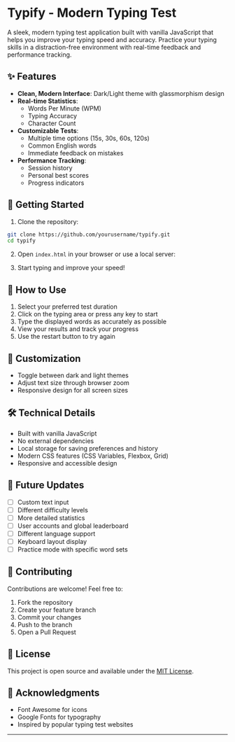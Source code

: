 # Typify - Modern Typing Test

A sleek, modern typing test application built with vanilla JavaScript that helps you improve your typing speed and accuracy. Practice your typing skills in a distraction-free environment with real-time feedback and performance tracking.

## ✨ Features

- **Clean, Modern Interface**: Dark/Light theme with glassmorphism design
- **Real-time Statistics**:
  - Words Per Minute (WPM)
  - Typing Accuracy
  - Character Count
- **Customizable Tests**:
  - Multiple time options (15s, 30s, 60s, 120s)
  - Common English words
  - Immediate feedback on mistakes
- **Performance Tracking**:
  - Session history
  - Personal best scores
  - Progress indicators

## 🚀 Getting Started

1. Clone the repository:
```bash
git clone https://github.com/yourusername/typify.git
cd typify
```

2. Open `index.html` in your browser or use a local server:


3. Start typing and improve your speed!

## 🎯 How to Use

1. Select your preferred test duration
2. Click on the typing area or press any key to start
3. Type the displayed words as accurately as possible
4. View your results and track your progress
5. Use the restart button to try again

## 🎨 Customization

- Toggle between dark and light themes
- Adjust text size through browser zoom
- Responsive design for all screen sizes

## 🛠 Technical Details

- Built with vanilla JavaScript
- No external dependencies
- Local storage for saving preferences and history
- Modern CSS features (CSS Variables, Flexbox, Grid)
- Responsive and accessible design

## 📝 Future Updates

- [ ] Custom text input
- [ ] Different difficulty levels
- [ ] More detailed statistics
- [ ] User accounts and global leaderboard
- [ ] Different language support
- [ ] Keyboard layout display
- [ ] Practice mode with specific word sets

## 🤝 Contributing

Contributions are welcome! Feel free to:
1. Fork the repository
2. Create your feature branch
3. Commit your changes
4. Push to the branch
5. Open a Pull Request

## 📜 License

This project is open source and available under the [MIT License](LICENSE).

## 🙏 Acknowledgments

- Font Awesome for icons
- Google Fonts for typography
- Inspired by popular typing test websites

---